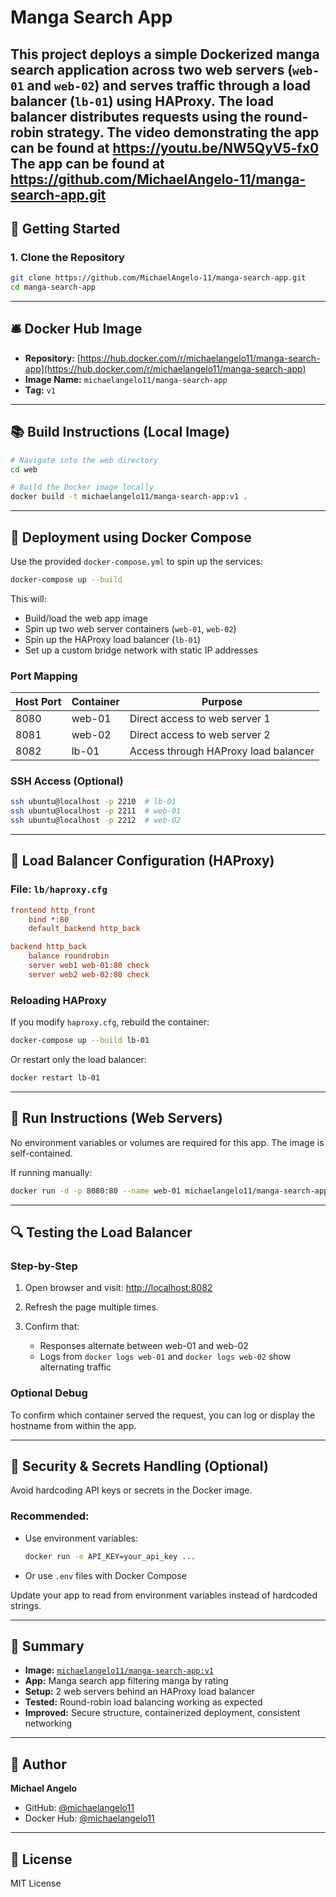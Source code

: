 # Manga Search App 

This project deploys a simple Dockerized manga search application across two web servers (`web-01` and `web-02`) and serves traffic through a load balancer (`lb-01`) using HAProxy. The load balancer distributes requests using the **round-robin** strategy.
The video demonstrating the app can be found at https://youtu.be/NW5QyV5-fx0 
The app can be found at https://github.com/MichaelAngelo-11/manga-search-app.git
---

## 🚀 Getting Started

### 1. Clone the Repository

```bash
git clone https://github.com/MichaelAngelo-11/manga-search-app.git
cd manga-search-app
```

---

## 🛎️ Docker Hub Image

* **Repository:** [https://hub.docker.com/r/michaelangelo11/manga-search-app](https://hub.docker.com/r/michaelangelo11/manga-search-app)
* **Image Name:** `michaelangelo11/manga-search-app`
* **Tag:** `v1`

---

## 📚 Build Instructions (Local Image)

```bash
# Navigate into the web directory
cd web

# Build the Docker image locally
docker build -t michaelangelo11/manga-search-app:v1 .
```

---

## 🚧 Deployment using Docker Compose

Use the provided `docker-compose.yml` to spin up the services:

```bash
docker-compose up --build
```

This will:

* Build/load the web app image
* Spin up two web server containers (`web-01`, `web-02`)
* Spin up the HAProxy load balancer (`lb-01`)
* Set up a custom bridge network with static IP addresses

### Port Mapping

| Host Port | Container | Purpose                              |
| --------- | --------- | ------------------------------------ |
| 8080      | web-01    | Direct access to web server 1        |
| 8081      | web-02    | Direct access to web server 2        |
| 8082      | lb-01     | Access through HAProxy load balancer |

### SSH Access (Optional)

```bash
ssh ubuntu@localhost -p 2210  # lb-01
ssh ubuntu@localhost -p 2211  # web-01
ssh ubuntu@localhost -p 2212  # web-02
```

---

## 🪯 Load Balancer Configuration (HAProxy)

### File: `lb/haproxy.cfg`

```cfg
frontend http_front
    bind *:80
    default_backend http_back

backend http_back
    balance roundrobin
    server web1 web-01:80 check
    server web2 web-02:80 check
```

### Reloading HAProxy

If you modify `haproxy.cfg`, rebuild the container:

```bash
docker-compose up --build lb-01
```

Or restart only the load balancer:

```bash
docker restart lb-01
```

---

## 🔧 Run Instructions (Web Servers)

No environment variables or volumes are required for this app. The image is self-contained.

If running manually:

```bash
docker run -d -p 8080:80 --name web-01 michaelangelo11/manga-search-app:v1
```

---

## 🔍 Testing the Load Balancer

### Step-by-Step

1. Open browser and visit: [http://localhost:8082](http://localhost:8082)
2. Refresh the page multiple times.
3. Confirm that:

   * Responses alternate between web-01 and web-02
   * Logs from `docker logs web-01` and `docker logs web-02` show alternating traffic

### Optional Debug

To confirm which container served the request, you can log or display the hostname from within the app.

---

## 🔐 Security & Secrets Handling (Optional)

Avoid hardcoding API keys or secrets in the Docker image.

### Recommended:

* Use environment variables:

  ```bash
  docker run -e API_KEY=your_api_key ...
  ```
* Or use `.env` files with Docker Compose

Update your app to read from environment variables instead of hardcoded strings.

---

## 📄 Summary

* **Image:** [`michaelangelo11/manga-search-app:v1`](https://hub.docker.com/r/michaelangelo11/manga-search-app)
* **App:** Manga search app filtering manga by rating
* **Setup:** 2 web servers behind an HAProxy load balancer
* **Tested:** Round-robin load balancing working as expected
* **Improved:** Secure structure, containerized deployment, consistent networking

---

## 👤 Author

**Michael Angelo**

* GitHub: [@michaelangelo11](https://github.com/michaelangelo11)
* Docker Hub: [@michaelangelo11](https://hub.docker.com/u/michaelangelo11)

---

## 🔖 License

MIT License
